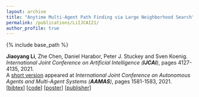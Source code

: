 ```yaml
---
layout: archive
title: "Anytime Multi-Agent Path Finding via Large Neighborhood Search"
permalink: /publications/LiIJCAI21/
author_profile: true
---
```


{% include base_path %}
 
**Jiaoyang Li**, Zhe Chen, Daniel Harabor, Peter J. Stuckey and Sven Koenig.       
<i>International Joint Conference on Artificial Intelligence (**IJCAI**)</i>, pages 4127-4135, 2021.         
A [short version](http://www.ifaamas.org/Proceedings/aamas2021/pdfs/p1581.pdf "Download pdf") appeared at <i>International Joint Conference on Autonomous Agents and Multi-Agent Systems (**AAMAS**)</i>, pages 1581-1583, 2021.  
[<a href="javascript:void(0)" onclick="(function(target, id) { if ($('#' + id).css('display') == 'block') { $('#' + id).hide('fast'); $(target).text('bibtex') } else { $('#' + id).show('fast'); $(target).text('bibtex▲') } })(this, 'bibtex-LiIJCAI21');">bibtex</a>]
[[code](https://github.com/Jiaoyang-Li/MAPF-LNS "Download code")]
[[poster](https://jiaoyang-li.github.io/files/posters/MAPF-LNS-poster.pdf "Download poster")]
[[publisher](https://www.ijcai.org/proceedings/2021/568)]
<div id="bibtex-LiIJCAI21" style="display:none">
<pre>@inproceedings{LiIJCAI21,
  author    = {Jiaoyang Li and Zhe Chen and Daniel Harabor and Peter J. Stuckey and Sven Koenig},
  title     = {Anytime Multi-Agent Path Finding via Large Neighborhood Search},
  booktitle = {Proceedings of the International Joint Conference on Artificial Intelligence (IJCAI)},
  pages     = {4127--4135},
  year      = {2021}
}
</pre></div>  
